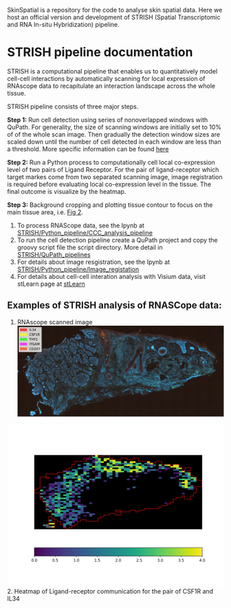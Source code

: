 SkinSpatial is a repository for the code to analyse skin spatial data. Here we host an official version and development of STRISH (Spatial Transcriptomic and RNA In-situ Hybridization) pipeline. 

# STRISH pipeline documentation 

STRISH is a computational pipeline that enables us to quantitatively model cell-cell interactions by automatically scanning for local expression of RNAscope data to recapitulate an interaction landscape across the whole tissue.

STRISH pipeline consists of three major steps. 


   **Step 1:** Run cell detection using series of nonoverlapped windows with QuPath. For generality, the size of scanning windows are initially set to 10% of of the whole scan image. Then gradually the detection window sizes are scaled down until the number of cell detected in each window are less than a threshold. More specific information can be found [here](STRISH/QuPath_pipelines/README.md)
   
   **Step 2:** Run a Python process to computationally cell local co-expression level of two pairs of Ligand Receptor. For the pair of ligand-receptor which target markes come from two separated scanning image, image registration is required before evaluating local co-expression level in the tissue. The final outcome is visualize by the heatmap. 
   
   **Step 3:** Background cropping and plotting tissue contour to focus on the main tissue area, i.e. [Fig 2](#lr_interaction). 
   
1. To process RNAScope data, see the Ipynb at [STRISH/Python_pipeline/CCC_analysis_pipeline](STRISH/Python_pipelines/RNAscope_CCC_analysis_pipeline.ipynb)
2. To run the cell detection pipeline create a QuPath project and copy the groovy script file the script directory. More detail in [STRISH/QuPath_pipelines](STRISH/QuPath_pipelines/README.md)
3. For details about image resgistration, see the Ipynb at [STRISH/Python_pipeline/Image_registation](STRISH/Python_pipelines/Images_registration.ipynb)
4. For details about cell-cell interation analysis with Visium data, visit stLearn page at [stLearn](https://github.com/BiomedicalMachineLearning/stLearn) 

## Examples of STRISH analysis of RNASCope data: 

1. RNAscope scanned image
![Merged image](/figures/merged_5_channels_image.png)


<a id="lr_interaction">![LR interation](/figures/collocalization_scene1_CSF1R_IL34.jpg)</a>
2. Heatmap of Ligand-receptor communication for the pair of CSF1R and IL34
 


